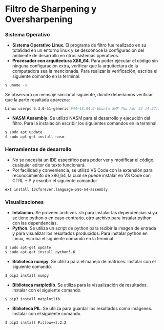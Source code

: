 # Filtro de Sharpening y Oversharpening


### Sistema Operativo
- **Sistema Operativo Linux**. El programa de filtro fue realizado en su totalidad en un entorno linux y se desconoce la configuración del ambiente de desarrollo en otros sistemas operativos.
- **Procesador con arquitectura X86_64**. Para poder ejecutar el código sin ninguna configuración extra, verificar que la arquitectura de la computadora sea la mencionada. Para realizar la verificación, escriba el siguiente comando en la terminal.
```sh
$ uname -a
```

Se observará un mensaje similar al siguiente, donde deberíamos verificar que la parte resaltada aparezca:
```sh
Linux userpc 5.3.0-51-generic #44~18.04.2-Ubuntu SMP Thu Apr 23 14:27:18 UTC 2020 **x86_64 x86_64 x86_64** GNU/Linux
```
- **NASM Assembly**. Se utilizó NASM para el desarrollo y ejecución del filtro. Para la instalación escribir los siguientes comandos en la terminal.
 ```sh
$ sudo apt update
$ sudo apt-get install nasm
```
### Herramientas de desarrollo
- No se necesita un IDE específico para poder ver y modificar el código, cualquier editor de texto funcionará.
- Por facilidad y conveniencia, se utilizó VS Code con la extensión para reconocimiento de x86_64, la cual se puede instalar en VS Code con CTRL + P y escribir el siguiente comando:
 ```sh
ext install 13xforever.language-x86-64-assembly
```
### Visualizaciones
  - **Intalación.** Se proveen archivos .sh para instalar las dependencias si ya se tiene python o en caso contrario, otro archivo para instalar python con las dependencias. 
  - **Python**. Se utiliza un script de python para recibir la imagen de entrada y para visualizar los resultados producidos. Para instalar python en Linux, escriba el siguiente comando en la terminal.
 ```sh
$ sudo apt-get update
$ sudo apt-get install python3.6
```
- **Biblioteca numpy**. Se utiliza para el manejo de matrices. Instalar con el siguiente comando.
 ```sh
$ pip3 install numpy
```
- **Biblioteca matplotlib**. Se utiliza para la visualización de resultados. Instalar con el siguiente comando.
 ```sh
$ pip3 install matplotlib
```

- **Biblioteca PIL**. Se utiliza para guardar los resultados como imágenes. Instalar con el siguiente comando.
 ```sh
$ pip3 install Pillow==2.2.2
```
